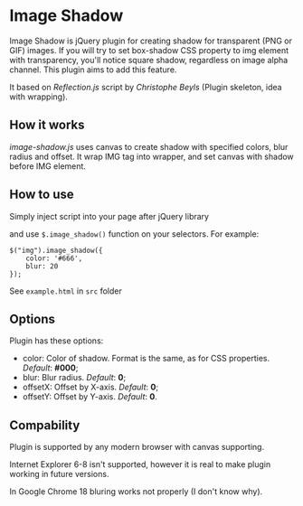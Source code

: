 Image Shadow
============

Image Shadow is jQuery plugin for creating shadow for transparent (PNG or GIF) images. If you will try to set box-shadow CSS property to img element with transparency, you'll notice square shadow, regardless on image alpha channel. This plugin aims to add this feature.

It based on *Reflection.js* script by *Christophe Beyls* (Plugin skeleton, idea with wrapping).

How it works
------------

*image-shadow.js* uses canvas to create shadow with specified colors, blur radius and offset. It wrap IMG tag into wrapper, and set canvas with shadow before IMG element.

How to use
------------

Simply inject script into your page after jQuery library

   <script src="image-shadow.js" type="text/javascript" charset="utf-8"></script>

and use `$.image_shadow()` function on your selectors. For example:

    $("img").image_shadow({
        color: '#666',
        blur: 20
    });

See `example.html` in `src` folder

Options
---------

Plugin has these options:

- color: Color of shadow. Format is the same, as for CSS properties. *Default*: **#000**;
- blur: Blur radius. *Default*: **0**;
- offsetX: Offset by X-axis. *Default*: **0**;
- offsetY: Offset by Y-axis. *Default*: **0**.

Compability
-----------

Plugin is supported by any modern browser with canvas supporting.

Internet Explorer 6-8 isn't supported, however it is real to make plugin working in future versions.

In Google Chrome 18 bluring works not properly (I don't know why).
